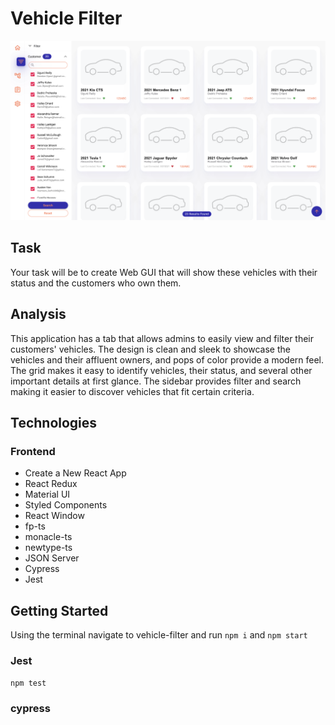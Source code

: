 # Vehicle Filter

![vehicle filter](https://github.com/emilylhansen/vehicle_filter/blob/main/identity/responsive/vehicle-filter_desktop_large.png)

## Task

Your task will be to create Web GUI that will show these vehicles with their status and the customers who own them.

## Analysis

This application has a tab that allows admins to easily view and filter their customers' vehicles. The design is clean and sleek to showcase the vehicles and their affluent owners, and pops of color provide a modern feel. The grid makes it easy to identify vehicles, their status, and several other important details at first glance. The sidebar provides filter and search making it easier to discover vehicles that fit certain criteria.

## Technologies

### Frontend

- Create a New React App
- React Redux
- Material UI
- Styled Components
- React Window
- fp-ts
- monacle-ts
- newtype-ts
- JSON Server
- Cypress
- Jest

## Getting Started

Using the terminal navigate to vehicle-filter and run `npm i` and `npm start`

### Jest

`npm test`

### cypress
